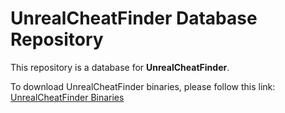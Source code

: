 # UnrealCheatFinder Database Repository

This repository is a database for **UnrealCheatFinder**.

To download UnrealCheatFinder binaries, please follow this link: [UnrealCheatFinder Binaries](https://github.com/UnrealKaraulov/UnrealCheatFinderDB/releases/latest)
